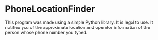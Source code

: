 # PhoneLocationFinder
This program was made using a simple Python library. It is legal to use. It notifies you of the approximate location and operator information of the person whose phone number you typed.

